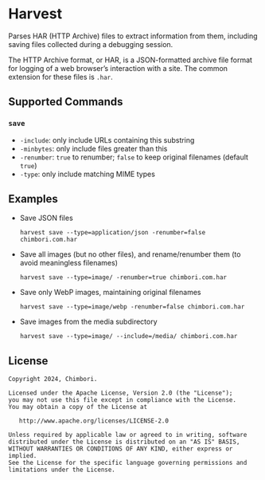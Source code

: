 # Harvest

Parses HAR (HTTP Archive) files to extract information from them, including saving files collected during a debugging session.

The HTTP Archive format, or HAR, is a JSON-formatted archive file format for logging of a web browser’s interaction with a site.
The common extension for these files is `.har`.

## Supported Commands

### `save`

- `-include`:
      only include URLs containing this substring
- `-minbytes`:
      only include files greater than this
- `-renumber`:
      `true` to renumber; `false` to keep original filenames (default `true`)
- `-type`:
      only include matching MIME types


## Examples

- Save JSON files
  ```shell
  harvest save --type=application/json -renumber=false chimbori.com.har
  ```

- Save all images (but no other files), and rename/renumber them (to avoid meaningless filenames)
  ```shell
  harvest save --type=image/ -renumber=true chimbori.com.har
  ```

- Save only WebP images, maintaining original filenames
  ```shell
  harvest save --type=image/webp -renumber=false chimbori.com.har
  ```

- Save images from the media subdirectory
  ```shell
  harvest save --type=image/ --include=/media/ chimbori.com.har
  ```

## License

    Copyright 2024, Chimbori.

    Licensed under the Apache License, Version 2.0 (the "License");
    you may not use this file except in compliance with the License.
    You may obtain a copy of the License at

       http://www.apache.org/licenses/LICENSE-2.0

    Unless required by applicable law or agreed to in writing, software
    distributed under the License is distributed on an "AS IS" BASIS,
    WITHOUT WARRANTIES OR CONDITIONS OF ANY KIND, either express or implied.
    See the License for the specific language governing permissions and
    limitations under the License.
